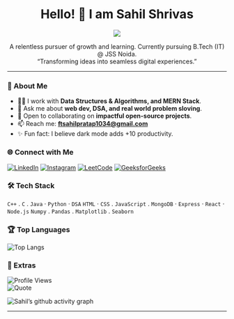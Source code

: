 <h1 align="center">Hello! 👋 I am Sahil Shrivas</h1>
<p align="center">
  <img src="https://readme-typing-svg.herokuapp.com?size=24&center=true&vCenter=true&width=650&lines=Hello+there!+👋;MERN+Stack+Developer;DSA+Enthusiast">
</p>

<p align="center">
A relentless pursuer of growth and learning. Currently pursuing B.Tech (IT) @ JSS Noida.  
<br/>“Transforming ideas into seamless digital experiences.”
</p>

---

### 🚀 About Me

- 👨‍💻 I work with **Data Structures & Algorithms, and MERN Stack**.
- 💬 Ask me about **web dev, DSA, and real world problem sloving**.
- 🤝 Open to collaborating on **impactful open-source projects**.
- 📫 Reach me: **ftsahilpratap1034@gmail.com**
- ✨ Fun fact: I believe dark mode adds +10 productivity.

### 🌐 Connect with Me

[![LinkedIn](https://img.shields.io/badge/LinkedIn-0A66C2?logo=linkedin&logoColor=white)](https://www.linkedin.com/in/https://www.linkedin.com/in/sahil-shrivas-ba582b2a3//)
[![Instagram](https://img.shields.io/badge/Instagram-E4405F?logo=instagram&logoColor=white)](https://instagram.com/prtp_sahil_/)
[![LeetCode](https://img.shields.io/badge/LeetCode-FFA116?logo=leetcode&logoColor=white)](https://leetcode.com/Sahil_Shrivas/)
[![GeeksforGeeks](https://img.shields.io/badge/GeeksforGeeks-2F8D46?logo=geeksforgeeks&logoColor=white)](https://auth.geeksforgeeks.org/user/ftsahilpr26k7/)

### 🛠️ Tech Stack

`C++` . `C` . `Java` · `Python` · `DSA`
`HTML` · `CSS` . `JavaScript` . `MongoDB` · `Express` · `React` · `Node.js`
`Numpy` . `Pandas` . `Matplotlib` . `Seaborn`

### 🏆 Top Languages

![Top Langs](https://github-readme-stats.vercel.app/api/top-langs/?username=Sahil-Shrivas&layout=compact&theme=tokyonight)





### 🎉 Extras
![Profile Views](https://komarev.com/ghpvc/?username=Sahil-Shrivas&color=blue)  
![Quote](https://quotes-github-readme.vercel.app/api?type=horizontal&theme=tokyonight)  

![Sahil’s github activity graph](https://github-readme-activity-graph.vercel.app/graph?username=Sahil-Shrivas&theme=tokyo-night)



---
